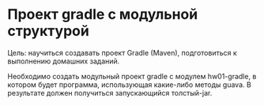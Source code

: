 # Проект gradle с модульной структурой

Цель: научиться создавать проект Gradle (Maven), подготовиться к выполнению домашних заданий.
                                                                              
Необходимо создать модульный проект gradle с модулем hw01-gradle, в котором будет программа, использующая какие-либо методы
guava. В результате должен получиться запускающийся толстый-jar.  
